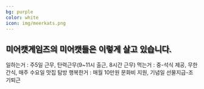 ```yaml
---
bg: purple
color: white
icon: img/meerkats.png
---
```

<style>
   @import url(//fonts.googleapis.com/earlyaccess/jejugothic.css);
   .jg{
   font-family: 'Jeju Gothic', sans-serif; 
   text-shadow: 2px 2px 2px gray;
   }
   
</style>


<span style="font-size: 3em; color: Tomato;">
  <i class="fa fa-clock fa-2x"></i>
</span>

<span style="font-size: 48px; color: Dodgerblue;">
  <i class="fa fa-clock fa-2x"></i>
</span>

<span style="font-size: 3rem;">
  <span style="color: Mediumslateblue;">
  <i class="fa fa-clock fa-2x"></i>
  </span>
</span>



<div>
  <h2 class="jg">미어캣게임즈의 미어캣들은 이렇게 살고 있습니다.</h2>
  </div>
<div>
   <span class="fas fa-stroopwafel"></span>
  <span>
     <i class="fa fa-clock"></i>
     <i class="fas fa-stroopwafel"></i>
    일하는거 : 주5일 근무, 탄력근무(9~11시 출근, 8시간 근무)
  </span>
  <span>
    먹는거 : 중-석식 제공, 무한 간식, 매주 수요일 맛집 탐방
  </span>
  <span>
    행복한거 : 매월 10만원 문화비 지원, 기념일 선물지급-조기퇴근 
  </span>
   <span style="font-size: 48px; color: Dodgerblue;">
  <i class="fas fa-stroopwafel"></i>
</span>
</div>
